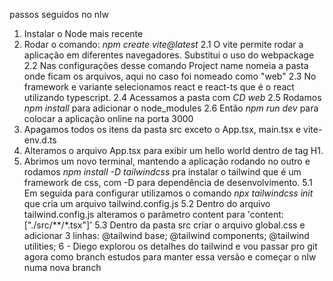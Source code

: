 passos seguidos no nlw

1. Instalar o Node mais recente
2. Rodar o comando: *npm create vite@latest*
2.1 O vite permite rodar a aplicação em diferentes navegadores. Substitui o uso do webpackage
2.2 Nas configurações desse comando Project name nomeia a pasta onde ficam os arquivos, aqui no caso foi nomeado como "web"
2.3 No framework e variante selecionamos react e react-ts que é o react utilizando typescript.
2.4 Acessamos a pasta com *CD web*
2.5 Rodamos *npm install* para adicionar o node_modules
2.6 Então *npm run dev* para colocar a aplicação online na porta 3000
3. Apagamos todos os itens da pasta src exceto o App.tsx, main.tsx e vite-env.d.ts
4. Alteramos o arquivo App.tsx para exibir um hello world dentro de tag H1.
5. Abrimos um novo terminal, mantendo a aplicação rodando no outro e rodamos *npm install -D tailwindcss* pra instalar o tailwind que é um framework de css, com -D para dependência de desenvolvimento. 
5.1 Em seguida para configurar utilizamos o comando *npx tailwindcss init* que cria um arquivo tailwind.config.js
5.2 Dentro do arquivo tailwind.config.js alteramos o parâmetro content para 'content: ["./src/**/*.tsx"]'
5.3 Dentro da pasta src criar o arquivo global.css e adicionar 3 linhas: @tailwind base; @tailwind components; @tailwind utilities;
6 - Diego explorou os detalhes do tailwind e vou passar pro git agora como branch estudos para manter essa versão e começar o nlw numa nova branch